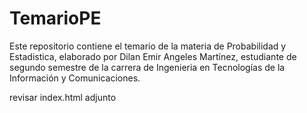 # TemarioPE

Este repositorio contiene el temario de la materia de Probabilidad y Estadistica, elaborado por Dilan Emir Angeles Martínez, estudiante de segundo semestre de la carrera de Ingenieria en Tecnologías de la Información y Comunicaciones.

revisar index.html adjunto